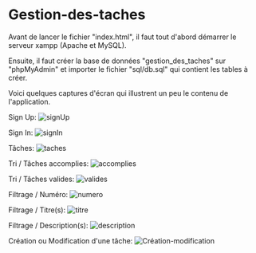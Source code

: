 # Gestion-des-taches

Avant de lancer le fichier "index.html", il faut tout d'abord démarrer le serveur xampp (Apache et MySQL).

Ensuite, il faut créer la base de données "gestion_des_taches" sur "phpMyAdmin" et importer le fichier "sql/db.sql" qui contient les tables à créer.

Voici quelques captures d'écran qui illustrent un peu le contenu de l'application.


Sign Up:
![signUp](https://user-images.githubusercontent.com/86629025/215860325-c62ada79-b5e9-48d2-8f31-7139fe938363.png)


Sign In:
![signIn](https://user-images.githubusercontent.com/86629025/215860377-baea7d17-f3aa-4a75-9941-7e1132ab89ed.png)


Tâches:
![taches](https://user-images.githubusercontent.com/86629025/215860405-507e1d77-5c4d-4e8c-b05c-896adb6b97d3.png)


Tri / Tâches accomplies:
![accomplies](https://user-images.githubusercontent.com/86629025/215860468-3c810f1b-2e39-4797-9c45-8232d23ba949.png)


Tri / Tâches valides:
![valides](https://user-images.githubusercontent.com/86629025/215860531-e0a903b1-2dd4-4e09-a9b1-ba5460baf4d1.png)


Filtrage / Numéro:
![numero](https://user-images.githubusercontent.com/86629025/215863722-852a40aa-f58a-4536-8294-1cd41b501058.png)


Filtrage / Titre(s):
![titre](https://user-images.githubusercontent.com/86629025/215863753-ef8a9f34-f67a-45f6-bd2b-5ef8c40b7c5a.png)


Filtrage / Description(s):
![description](https://user-images.githubusercontent.com/86629025/215863775-5b8b5feb-d90a-4467-aa50-8ee5c8e64aa7.png)


Création ou Modification d'une tâche:
![Création-modification](https://user-images.githubusercontent.com/86629025/215861398-17c9f904-54e2-4dcd-8982-b192b8e0cf00.png)

